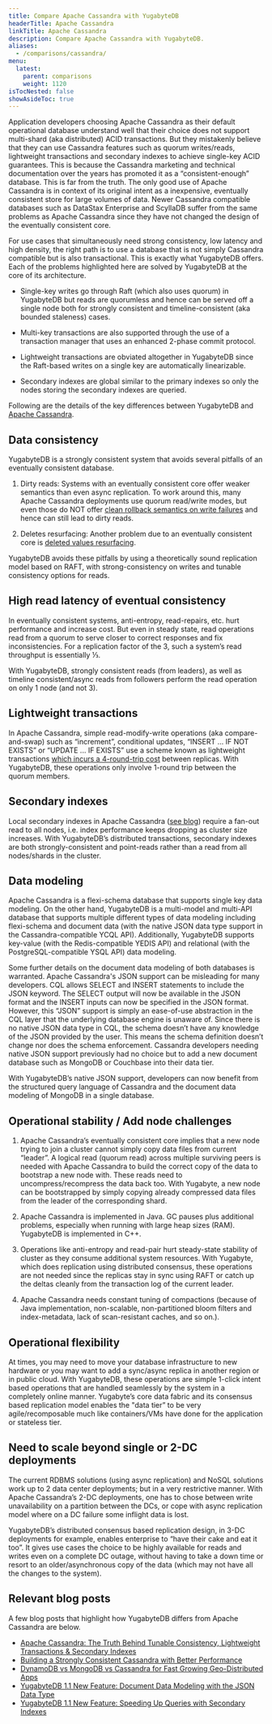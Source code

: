 ```yaml
---
title: Compare Apache Cassandra with YugabyteDB
headerTitle: Apache Cassandra
linkTitle: Apache Cassandra
description: Compare Apache Cassandra with YugabyteDB.
aliases:
  - /comparisons/cassandra/
menu:
  latest:
    parent: comparisons
    weight: 1120
isTocNested: false
showAsideToc: true
---
```


Application developers choosing Apache Cassandra as their default operational database understand well that their choice does not support multi-shard (aka distributed) ACID transactions. But they mistakenly believe that they can use Cassandra features such as quorum writes/reads, lightweight transactions and secondary indexes to achieve single-key ACID guarantees. This is because the Cassandra marketing and technical documentation over the years has promoted it as a “consistent-enough” database. This is far from the truth. The only good use of Apache Cassandra is in context of its original intent as a inexpensive, eventually consistent store for large volumes of data. Newer Cassandra compatible databases such as DataStax Enterprise and ScyllaDB suffer from the same problems as Apache Cassandra since they have not changed the design of the eventually consistent core.

For use cases that simultaneously need strong consistency, low latency and high density, the right path is to use a database that is not simply Cassandra compatible but is also transactional. This is exactly what YugabyteDB offers. Each of the problems highlighted here are solved by YugabyteDB at the core of its architecture.

- Single-key writes go through Raft (which also uses quorum) in YugabyteDB but reads are quorumless and hence can be served off a single node both for strongly consistent and timeline-consistent (aka bounded staleness) cases.

- Multi-key transactions are also supported through the use of a transaction manager that uses an enhanced 2-phase commit protocol.

- Lightweight transactions are obviated altogether in YugabyteDB since the Raft-based writes on a single key are automatically linearizable.

- Secondary indexes are global similar to the primary indexes so only the nodes storing the secondary indexes are queried.

Following are the details of the key differences between YugabyteDB and [Apache Cassandra](http://cassandra.apache.org/).

## Data consistency

YugabyteDB is a strongly consistent system that avoids several pitfalls of an eventually consistent database.

1. Dirty reads: Systems with an eventually consistent core offer weaker semantics than even async
replication. To work around this, many Apache Cassandra deployments use quorum read/write modes, but
even those do NOT offer [clean rollback semantics on write failures](https://stackoverflow.com/questions/12156517/whats-the-difference-between-paxos-and-wr-n-in-cassandra) and hence can still lead to dirty reads.

2. Deletes resurfacing: Another problem due to an eventually consistent core is [deleted values resurfacing](https://stackoverflow.com/questions/35392430/cassandra-delete-not-working).

YugabyteDB avoids these pitfalls by using a theoretically sound replication model based on RAFT, with
strong-consistency on writes and tunable consistency options for reads.

## High read latency of eventual consistency

In eventually consistent systems, anti-entropy, read-repairs, etc. hurt performance and increase cost. But even in steady state, read operations read from a quorum to serve closer to correct responses and fix inconsistencies. For a replication factor of the 3, such a system’s read throughput is essentially ⅓.

With YugabyteDB, strongly consistent reads (from leaders), as well as timeline consistent/async reads
from followers perform the read operation on only 1 node (and not 3).

## Lightweight transactions

In Apache Cassandra, simple read-modify-write operations (aka compare-and-swap) such as “increment”, conditional updates, “INSERT …  IF NOT EXISTS” or “UPDATE ... IF EXISTS” use a scheme known as lightweight transactions [which incurs a 4-round-trip cost](https://teddyma.gitbooks.io/learncassandra/content/concurrent/concurrency_control.html) between replicas. With YugabyteDB, these operations only involve 1-round trip between the quorum members.

## Secondary indexes

Local secondary indexes in Apache Cassandra ([see blog](https://pantheon.io/blog/cassandra-scale-problem-secondary-indexes)) require a fan-out read to all nodes, i.e. index performance keeps dropping as cluster size increases. With YugabyteDB’s distributed transactions, secondary indexes are both strongly-consistent and point-reads rather than a read from all nodes/shards in the cluster.

## Data modeling

Apache Cassandra is a flexi-schema database that supports single key data modeling. On the other hand, YugabyteDB is a multi-model and multi-API database that supports multiple different types of data modeling including flexi-schema and document data (with the native JSON data type support in the Cassandra-compatible YCQL API). Additionally, YugabyteDB supports key-value (with the Redis-compatible YEDIS API) and relational (with the PostgreSQL-compatible YSQL API) data modeling.

Some further details on the document data modeling of both databases is warranted. Apache Cassandra's JSON support can be misleading for many developers. CQL allows SELECT and INSERT statements to include the JSON keyword. The SELECT output will now be available in the JSON format and the INSERT inputs can now be specified in the JSON format. However, this “JSON” support is simply an ease-of-use abstraction in the CQL layer that the underlying database engine is unaware of. Since there is no native JSON data type in CQL, the schema doesn’t have any knowledge of the JSON provided by the user. This means the schema definition doesn’t change nor does the schema enforcement. Cassandra developers needing native JSON support previously had no choice but to add a new document database such as MongoDB or Couchbase into their data tier.

With YugabyteDB’s native JSON support, developers can now benefit from the structured query language of Cassandra and the document data modeling of MongoDB in a single database.

## Operational stability / Add node challenges

1. Apache Cassandra’s eventually consistent core implies that a new node trying to join a cluster cannot simply copy data files from current “leader”. A logical read (quorum read) across multiple surviving peers is needed with Apache Cassandra to build the correct copy of the data to bootstrap a new node with. These reads need to uncompress/recompress the data back too. With Yugabyte, a new node can be bootstrapped by simply copying already compressed data files from the leader of the corresponding shard.

2. Apache Cassandra is implemented in Java. GC pauses plus additional problems, especially when running with large heap sizes (RAM). YugabyteDB is implemented in C++.

3. Operations like anti-entropy and read-pair hurt steady-state stability of cluster as they consume additional system resources. With Yugabyte, which does replication using distributed consensus, these operations are not needed since the replicas stay in sync using RAFT or catch up the deltas cleanly from the transaction log of the current leader.

4. Apache Cassandra needs constant tuning of compactions (because of Java implementation, non-scalable, non-partitioned bloom filters and index-metadata, lack of scan-resistant caches, and so on.).

## Operational flexibility

At times, you may need to move your database infrastructure to new hardware or you may want to add a sync/async replica in another region or in public cloud. With YugabyteDB, these operations are simple 1-click intent based operations that are handled seamlessly by the system in a completely online manner. Yugabyte’s core data fabric and its consensus based replication model enables the "data tier” to be very agile/recomposable much like containers/VMs have done for the application or stateless tier.

## Need to scale beyond single or 2-DC deployments

The current RDBMS solutions (using async replication) and NoSQL solutions work up to 2 data center deployments; but in a very restrictive manner. With Apache Cassandra’s 2-DC deployments, one has to chose between write unavailability on a partition between the DCs, or cope with async replication model where on a DC failure some inflight data is lost.

YugabyteDB’s distributed consensus based replication design, in 3-DC deployments for example, enables enterprise to “have their cake and eat it too”. It gives use cases the choice to be highly available for reads and writes even on a complete DC outage, without having to take a down time or resort to an older/asynchronous copy of the data (which may not have all the changes to the system).

## Relevant blog posts

A few blog posts that highlight how YugabyteDB differs from Apache Cassandra are below.

- [Apache Cassandra: The Truth Behind Tunable Consistency, Lightweight Transactions & Secondary Indexes](https://blog.yugabyte.com/apache-cassandra-lightweight-transactions-secondary-indexes-tunable-consistency/)
- [Building a Strongly Consistent Cassandra with Better Performance](https://blog.yugabyte.com/building-a-strongly-consistent-cassandra-with-better-performance)
- [DynamoDB vs MongoDB vs Cassandra for Fast Growing Geo-Distributed Apps](https://blog.yugabyte.com/dynamodb-vs-mongodb-vs-cassandra-for-fast-growing-geo-distributed-apps/)
- [YugabyteDB 1.1 New Feature: Document Data Modeling with the JSON Data Type](https://blog.yugabyte.com/yugabyte-db-1-1-new-feature-document-data-modeling-with-json-data-type/)
- [YugabyteDB 1.1 New Feature: Speeding Up Queries with Secondary Indexes](https://blog.yugabyte.com/yugabyte-db-1-1-new-feature-speeding-up-queries-with-secondary-indexes/)
